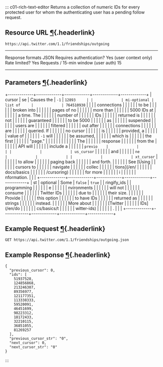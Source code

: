 <div>

::: c01-rich-text-editor
Returns a collection of numeric IDs for every protected user for whom
the authenticating user has a pending follow request.

## Resource URL [¶](#resource-url){.headerlink}

` https://api.twitter.com/1.1/friendships/outgoing `

  -------------------------------------- -------------------------
  Response formats                       JSON
  Requires authentication?               Yes (user context only)
  Rate limited?                          Yes
  Requests / 15-min window (user auth)   15
  -------------------------------------- -------------------------

## Parameters [¶](#parameters){.headerlink}

+-------------+-------------+-------------+-------------+-------------+
| cursor      | se          | Causes the  | ` -1 `      | ` 12893     |
|             | mi-optional | list of     |             | 764510938 ` |
|             |             | connections |             |             |
|             |             | to be       |             |             |
|             |             | broken into |             |             |
|             |             | pages of no |             |             |
|             |             | more than   |             |             |
|             |             | 5000 IDs at |             |             |
|             |             | a time. The |             |             |
|             |             | number of   |             |             |
|             |             | IDs         |             |             |
|             |             | returned is |             |             |
|             |             | not         |             |             |
|             |             | guaranteed  |             |             |
|             |             | to be 5000  |             |             |
|             |             | as          |             |             |
|             |             | suspended   |             |             |
|             |             | users are   |             |             |
|             |             | filtered    |             |             |
|             |             | out after   |             |             |
|             |             | connections |             |             |
|             |             | are         |             |             |
|             |             | queried. If |             |             |
|             |             | no cursor   |             |             |
|             |             | is          |             |             |
|             |             | provided, a |             |             |
|             |             | value of    |             |             |
|             |             | ` -1 ` will |             |             |
|             |             | be assumed, |             |             |
|             |             | which is    |             |             |
|             |             | the first   |             |             |
|             |             | \"page.\"   |             |             |
|             |             |             |             |             |
|             |             | The         |             |             |
|             |             | response    |             |             |
|             |             | from the    |             |             |
|             |             | API will    |             |             |
|             |             | include a   |             |             |
|             |             | ` previo    |             |             |
|             |             | us_cursor ` |             |             |
|             |             | and         |             |             |
|             |             | ` ne        |             |             |
|             |             | xt_cursor ` |             |             |
|             |             | to allow    |             |             |
|             |             | paging back |             |             |
|             |             | and forth.  |             |             |
|             |             | See [Using  |             |             |
|             |             | cursors to  |             |             |
|             |             | navigate    |             |             |
|             |             | collec      |             |             |
|             |             | tions](/en/ |             |             |
|             |             | docs/basics |             |             |
|             |             | /cursoring) |             |             |
|             |             | for more    |             |             |
|             |             | i           |             |             |
|             |             | nformation. |             |             |
+-------------+-------------+-------------+-------------+-------------+
| st          | optional    | Some        | ` false `   | ` true `    |
| ringify_ids |             | programming |             |             |
|             |             | e           |             |             |
|             |             | nvironments |             |             |
|             |             | will not    |             |             |
|             |             | consume     |             |             |
|             |             | Twitter IDs |             |             |
|             |             | due to      |             |             |
|             |             | their size. |             |             |
|             |             | Provide     |             |             |
|             |             | this option |             |             |
|             |             | to have IDs |             |             |
|             |             | returned as |             |             |
|             |             | strings     |             |             |
|             |             | instead.    |             |             |
|             |             | More about  |             |             |
|             |             | [Twitter    |             |             |
|             |             | IDs](/en/do |             |             |
|             |             | cs/basics/t |             |             |
|             |             | witter-ids) |             |             |
|             |             | .           |             |             |
+-------------+-------------+-------------+-------------+-------------+

## Example Request [¶](#example-request){.headerlink}

` GET https://api.twitter.com/1.1/friendships/outgoing.json `

## Example Response [¶](#example-response){.headerlink}

    {
      "previous_cursor": 0,
      "ids": [
        51937528,
        124856868,
        213246307,
        89356977,
        121177351,
        113338333,
        59520091,
        46451699,
        98223312,
        18172433,
        32210115,
        36851055,
        81269257
      ],
      "previous_cursor_str": "0",
      "next_cursor": 0,
      "next_cursor_str": "0"
    }
:::

</div>

